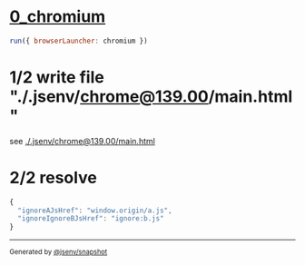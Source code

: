 # [0_chromium](../../ignore_protocol_dev.test.mjs#L16)

```js
run({ browserLauncher: chromium })
```

# 1/2 write file "./.jsenv/chrome@139.00/main.html"

see [./.jsenv/chrome@139.00/main.html](./.jsenv/chrome@139.00/main.html)

# 2/2 resolve

```js
{
  "ignoreAJsHref": "window.origin/a.js",
  "ignoreIgnoreBJsHref": "ignore:b.js"
}
```

---

<sub>
  Generated by <a href="https://github.com/jsenv/core/tree/main/packages/tooling/snapshot">@jsenv/snapshot</a>
</sub>
